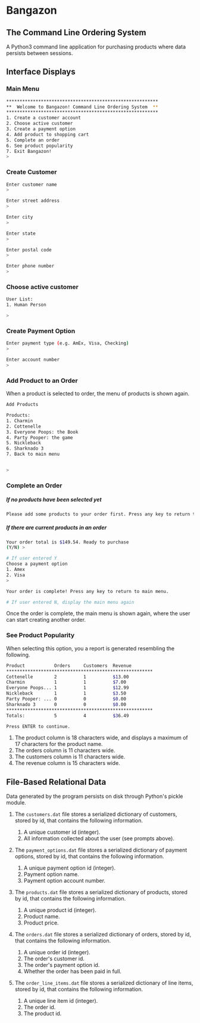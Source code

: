 # Bangazon

## The Command Line Ordering System

A Python3 command line application for purchasing products where data persists between sessions.

## Interface Displays

### Main Menu

```bash
*********************************************************
**  Welcome to Bangazon! Command Line Ordering System  **
*********************************************************
1. Create a customer account
2. Choose active customer
3. Create a payment option
4. Add product to shopping cart
5. Complete an order
6. See product popularity
7. Exit Bangazon!
>
```

### Create Customer

```bash
Enter customer name
>

Enter street address
>

Enter city
>

Enter state
>

Enter postal code
>

Enter phone number
>
```

### Choose active customer

```bash
User List:
1. Human Person

>
```


### Create Payment Option

```bash
Enter payment type (e.g. AmEx, Visa, Checking)
>

Enter account number
>
```

### Add Product to an Order

When a product is selected to order, the menu of products is shown again.

```bash
Add Products                     

Products:                        
1. Charmin                       
2. Cottenelle                    
3. Everyone Poops: the Book      
4. Party Pooper: the game        
5. Nickleback                    
6. Sharknado 3                   
7. Back to main menu             


>     
```

### Complete an Order

##### If no products have been selected yet

```bash
Please add some products to your order first. Press any key to return to main menu.
```

##### If there are current products in an order

```bash
Your order total is $149.54. Ready to purchase
(Y/N) >

# If user entered Y
Choose a payment option
1. Amex
2. Visa
>

Your order is complete! Press any key to return to main menu.

# If user entered N, display the main menu again
```

Once the order is complete, the main menu is shown again, where the user can start creating another order.

### See Product Popularity

When selecting this option, you a report is generated resembling the following.

```bash
Product           Orders     Customers  Revenue
*******************************************************
Cottenelle        2          1          $13.00
Charmin           1          1          $7.00
Everyone Poops... 1          1          $12.99
Nickleback        1          1          $3.50
Party Pooper: ... 0          0          $0.00
Sharknado 3       0          0          $0.00
*******************************************************
Totals:           5          4          $36.49

Press ENTER to continue.
```

1. The product column is 18 characters wide, and displays a maximum of 17 characters for the product name.
1. The orders column is 11 characters wide.
1. The customers column is 11 characters wide.
1. The revenue column is 15 characters wide.


## File-Based Relational Data

Data generated by the program persists on disk through Python's pickle module.

1. The `customers.dat` file stores a serialized dictionary of customers, stored by id, that contains the following information.
    1. A unique customer id (integer).
    1. All information collected about the user (see prompts above).

1. The `payment_options.dat` file stores a serialized dictionary of payment options, stored by id, that contains the following information.
    1. A unique payment option id (integer).
    1. Payment option name.
    1. Payment option account number.

1. The `products.dat` file stores a serialized dictionary of products, stored by id, that contains the following information.
    1. A unique product id (integer).
    1. Product name.
    1. Product price.

1. The `orders.dat` file stores a serialized dictionary of orders, stored by id, that contains the following information.
    1. A unique order id (integer).
    1. The order's customer id.
    1. The order's payment option id.
    1. Whether the order has been paid in full.

1. The `order_line_items.dat` file stores a serialized dictionary of line items, stored by id, that contains the following information.
    1. A unique line item id (integer).
    1. The order id.
    1. The product id.
